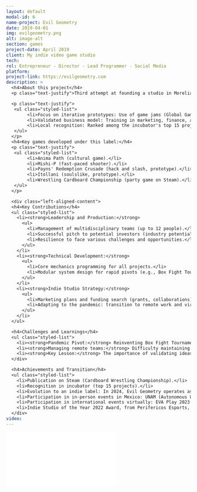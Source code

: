 ```yaml
---
layout: default
modal-id: 6
name-project: Evil Geometry
date: 2019-04-01
img: evilgeometry.png
alt: image-alt
section: games
project-date: April 2019
client: My indie video game studio
tech: 
rol: Entrepreneur - Director - Lead Programmer - Social Media
platform: 
project-link: https://evilgeometry.com
description: >
  <h4>About this project</h4>
  <p class="text-justify">Third attempt at founding a studio in Morelia, consolidated after joining the LABEM incubator (2020). Evil Geometry was born as a collective of four developers, evolving into a label with:</p>

  <p class="text-justify">
   <ul class="styled-list">
        <li>Focus on iterative prototypes: Use of game jams (Global Game Jam) and quick projects to define identity.</li>
        <li>Validated business model: Training in marketing, finance, and legal topics thanks to LABEM, a business incubator in Morelia, Michoacan, Mexico.</li>
        <li>Local recognition: Ranked among the incubator's top 15 projects, with investor interest.</li>
   </ul>
  </p>
  <h4>Key games developed under this label:</h4>
  <p class="text-justify">
   <ul class="styled-list">
        <li>Anima Path (cultural game).</li>
        <li>Mishi-P (fast-paced shooter).</li>
        <li>Payns' Redemption Crusade (hack and slash, prototype).</li>
        <li>Itollani (soulslike, prototype).</li>
        <li>Wrestling Cardboard Championship (party game on Steam).</li>
   </ul>
  </p>

  <div class="left-aligned-content">
  <h4>Key Contributions</h4>
  <ul class="styled-list">
    <li><strong>Leadership and Production:</strong>
      <ul>
        <li>Management of multidisciplinary teams (up to 12 people).</li>
        <li>Successful pitch to potential investors (industry potential in Morelia).</li>
        <li>Resilience to face various challenges and opportunities.</li>
      </ul>
    </li>
    <li><strong>Technical Development:</strong>
      <ul>
        <li>Core mechanics programming for all projects.</li>
        <li>Modular system design for rapid pivots (e.g., Box Fight Tournament → WCC).</li>
      </ul>
    </li>
    <li><strong>Indie Studio Strategy:</strong>
      <ul>
        <li>Marketing plans and funding search (grants, collaborations).</li>
        <li>Adapting to the pandemic: transition to remote work and virtual testing.</li>
      </ul>
    </li>
  </ul>

  <h4>Challenges and Learnings</h4>
  <ul class="styled-list">
    <li><strong>Pandemic Pivot:</strong> Reinventing Box Fight Tournament as a WCC after tester feedback.</li>
    <li><strong>Managing remote teams:</strong> Difficulty maintaining creative synergy online.</li>
    <li><strong>Key Lesson:</strong> The importance of validating ideas early with real players, even in the conceptual phases.</li>
  </div>

  <h4>Achievements and Transition</h4>
  <ul class="styled-list">
    <li>Publication on Steam (Cardboard Wrestling Championship).</li>
    <li>Recognition in incubator (top 15 projects).</li>
    <li>Evolution to an indie label: In 2024, Evil Geometry operates as a personal brand for self-managed projects without creative limitations.</li>
    <li>Participation in in-person events in Mexico: UNAM (Autonomous University of Mexico), Queretaverso 2022, Talent Land 2023, EGS 2023, FELU 2024</li>
    <li>Participation in international events virtually: EVA Play 2023 Argentina, Gamescom 2023 in Germany, Gamescom LATAM 2024 in Brazil, MES Festival selection on Steam, 2024, 2025</li>
    <li>Indie Studio of the Year 2022 Award, from Perifericos Esports, Spain.</li>
  </div>
video: 
---
```


<div class="embed-responsive" style="background: url('img/portfolio/{{ post.img }}') center/cover;">
  <iframe 
    src="{{ page.video }}" 
    frameborder="0"
    allow="accelerometer; autoplay; clipboard-write; encrypted-media; gyroscope; picture-in-picture" 
    allowfullscreen
    class="w-full h-full">
  </iframe>
</div>